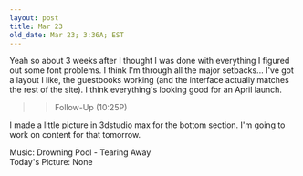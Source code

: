 ```yaml
---
layout: post
title: Mar 23
old_date: Mar 23; 3:36A; EST
---
```


Yeah so about 3 weeks after I thought I was done with everything I figured out
some font problems. I think I'm through all the major setbacks... I've got a
layout I like, the guestbooks working (and the interface actually matches the
rest of the site). I think everything's looking good for an April launch.

>> Follow-Up (10:25P)

I made a little picture in 3dstudio max for the bottom section. I'm going to
work on content for that tomorrow.

Music: Drowning Pool - Tearing Away  
Today's Picture: None
